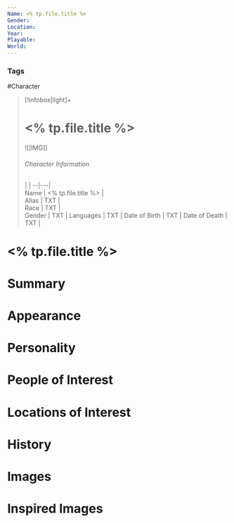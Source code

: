 ```yaml
---
Name: <% tp.file.title %>  
Gender: 
Location: 
Year: 
Playable:
World: 
---
```


### Tags
#Character 

> [!infobox|light]+  
> # <% tp.file.title %>  
> ![[IMG]]  
> ###### Character Information
>  |   |
> --|---|  
> Name | <% tp.file.title %> |  
> Alias | TXT |  
> Race | TXT |  
> Gender | TXT |
> Languages | TXT |
> Date of Birth | TXT |
> Date of Death | TXT |

# <% tp.file.title %>

# Summary

# Appearance

# Personality

# People of Interest

# Locations of Interest

# History

# Images

# Inspired Images
